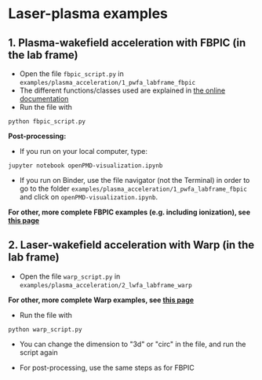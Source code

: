 # Laser-plasma examples

## 1. Plasma-wakefield acceleration with FBPIC (in the lab frame)

- Open the file `fbpic_script.py` in
`examples/plasma_acceleration/1_pwfa_labframe_fbpic`
- The different functions/classes used are explained in [the online documentation](https://fbpic.github.io/api_reference/api_reference.html)
- Run the file with
```
python fbpic_script.py
```

**Post-processing:**
- If you run on your local computer, type:
```
jupyter notebook openPMD-visualization.ipynb
```
- If you run on Binder, use the file navigator (not the Terminal)
in order to go to the folder `examples/plasma_acceleration/1_pwfa_labframe_fbpic`
and click on `openPMD-visualization.ipynb`.

**For other, more complete FBPIC examples (e.g. including ionization), see [this page](https://fbpic.github.io/how_to_run.html)**

## 2. Laser-wakefield acceleration with Warp (in the lab frame)

- Open the file `warp_script.py` in `examples/plasma_acceleration/2_lwfa_labframe_warp`

**For other, more complete Warp examples, see [this page](https://bitbucket.org/berkeleylab/warp/src/master/scripts/examples/plasma_acceleration/)**

- Run the file with 
```
python warp_script.py
```

- You can change the dimension to "3d" or "circ" in the file, and run the script again

- For post-processing, use the same steps as for FBPIC